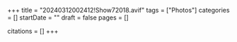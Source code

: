 +++
title = "20240312002412!Show72018.avif"
tags = ["Photos"]
categories = []
startDate = ""
draft = false
pages = []

citations = []
+++
